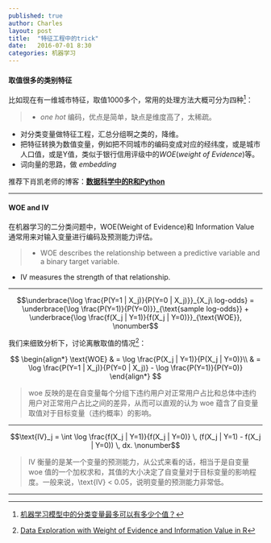 ```yaml
---
published: true
author: Charles
layout: post
title:  "特征工程中的trick"
date:   2016-07-01 8:30
categories: 机器学习
---
```


#### 取值很多的类别特征

比如现在有一维城市特征，取值1000多个，常用的处理方法大概可分为四种[^1]：

> - $one\ hot$ 编码，优点是简单，缺点是维度高了，太稀疏。    
- 对分类变量做特征工程，汇总分组啊之类的，降维。   
- 把特征转换为数值变量，例如把不同城市的编码变成对应的经纬度，或是城市人口值，或是Y值，类似于银行信用评级中的$WOE(weight\ of\ Evidence)$等。   
- 词向量的思路，做 $embedding$

推荐下肖凯老师的博客：[**数据科学中的R和Python**](http://xccds1977.blogspot.com/)

---

#### WOE and IV

在机器学习的二分类问题中，WOE(Weight of Evidence)和 Information Value 通常用来对输入变量进行编码及预测能力评估。

> - WOE describes the relationship between a predictive variable and a binary target variable.  
- IV measures the strength of that relationship.

---

$$\underbrace{\log \frac{P(Y=1 | X_j)}{P(Y=0 | X_j)}}_{X_j\ log-odds} = \underbrace{\log \frac{P(Y=1)}{P(Y=0)}}_{\text{sample log-odds}} + \underbrace{\log \frac{f(X_j | Y=1)}{f(X_j | Y=0)}}_{\text{WOE}}, \nonumber$$

我们来细致分析下，讨论离散取值的情况[^2]：

$$
\begin{align*}
\text{WOE} & = \log \frac{P(X_j | Y=1)}{P(X_j | Y=0)}\\
& = \log \frac{P(Y=1 | X_j)}{P(Y=0 | X_j)} - \log \frac{P(Y=1)}{P(Y=0)}
\end{align*}
$$

> woe 反映的是在自变量每个分组下违约用户对正常用户占比和总体中违约用户对正常用户占比之间的差异，从而可以直观的认为 woe 蕴含了自变量取值对于目标变量（违约概率）的影响。

---

$$\text{IV}_j = \int \log \frac{f(X_j | Y=1)}{f(X_j | Y=0)} \, (f(X_j | Y=1) - f(X_j | Y=0)) \, dx. \nonumber$$

> IV 衡量的是某一个变量的预测能力，从公式来看的话，相当于是自变量 woe 值的一个加权求和，其值的大小决定了自变量对于目标变量的影响程度。一般来说，\text{IV} < 0.05，说明变量的预测能力非常低。

---

[^1]:[机器学习模型中的分类变量最多可以有多少个值？](https://www.zhihu.com/question/38438477/answer/76744552)
[^2]:[Data Exploration with Weight of Evidence and Information Value in R](http://multithreaded.stitchfix.com/blog/2015/08/13/weight-of-evidence/)
